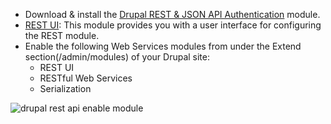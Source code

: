 * Download & install the [Drupal REST & JSON API Authentication](https://www.drupal.org/project/rest%5Fapi%5Fauthentication) module.
* [REST UI](https://www.drupal.org/project/restui): This module provides you with a user interface for configuring the REST module.
* Enable the following Web Services modules from under the Extend section(/admin/modules) of your Drupal site:  
   * REST UI  
   * RESTful Web Services  
   * Serialization

![drupal rest api enable module](https://www.drupal.org/files/drupal-rest-api-enable-modules-checkbox_0.png)